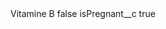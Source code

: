 <?xml version="1.0" encoding="UTF-8"?>
<CustomMetadata xmlns="http://soap.sforce.com/2006/04/metadata" xmlns:xsi="http://www.w3.org/2001/XMLSchema-instance" xmlns:xsd="http://www.w3.org/2001/XMLSchema">
    <label>Vitamine B</label>
    <protected>false</protected>
    <values>
        <field>isPregnant__c</field>
        <value xsi:type="xsd:boolean">true</value>
    </values>
</CustomMetadata>
